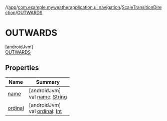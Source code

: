 //[app](../../../../index.md)/[com.example.myweatherapplication.ui.navigation](../../index.md)/[ScaleTransitionDirection](../index.md)/[OUTWARDS](index.md)

# OUTWARDS

[androidJvm]\
[OUTWARDS](index.md)

## Properties

| Name | Summary |
|---|---|
| [name](../../../com.example.myweatherapplication.ui.util/-weather-navigation-type/-p-e-r-m-a-n-e-n-t_-n-a-v-i-g-a-t-i-o-n_-d-r-a-w-e-r/index.md#-372974862%2FProperties%2F-912451524) | [androidJvm]<br>val [name](../../../com.example.myweatherapplication.ui.util/-weather-navigation-type/-p-e-r-m-a-n-e-n-t_-n-a-v-i-g-a-t-i-o-n_-d-r-a-w-e-r/index.md#-372974862%2FProperties%2F-912451524): [String](https://kotlinlang.org/api/latest/jvm/stdlib/kotlin/-string/index.html) |
| [ordinal](../../../com.example.myweatherapplication.ui.util/-weather-navigation-type/-p-e-r-m-a-n-e-n-t_-n-a-v-i-g-a-t-i-o-n_-d-r-a-w-e-r/index.md#-739389684%2FProperties%2F-912451524) | [androidJvm]<br>val [ordinal](../../../com.example.myweatherapplication.ui.util/-weather-navigation-type/-p-e-r-m-a-n-e-n-t_-n-a-v-i-g-a-t-i-o-n_-d-r-a-w-e-r/index.md#-739389684%2FProperties%2F-912451524): [Int](https://kotlinlang.org/api/latest/jvm/stdlib/kotlin/-int/index.html) |

